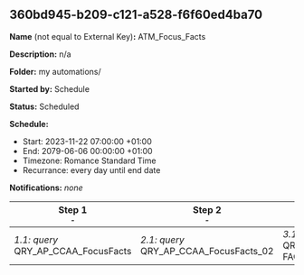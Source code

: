## 360bd945-b209-c121-a528-f6f60ed4ba70

**Name** (not equal to External Key)**:** ATM_Focus_Facts

**Description:** n/a

**Folder:** my automations/

**Started by:** Schedule

**Status:** Scheduled

**Schedule:**

* Start: 2023-11-22 07:00:00 +01:00
* End: 2079-06-06 00:00:00 +01:00
* Timezone: Romance Standard Time
* Recurrance: every day until end date

**Notifications:** _none_


| Step 1<br>_<small>-</small>_ | Step 2<br>_<small>-</small>_ | Step 3<br>_<small>-</small>_ | Step 4<br>_<small>-</small>_ |
| --- | --- | --- | --- |
| _1.1: query_<br>QRY_AP_CCAA_FocusFacts | _2.1: query_<br>QRY_AP_CCAA_FocusFacts_02 | _3.1: query_<br>QRY_NR_CCAA_FOCUS FACTS | _4.1: query_<br>QRY_NR_CCAA_FOCUS FACTS2 |
